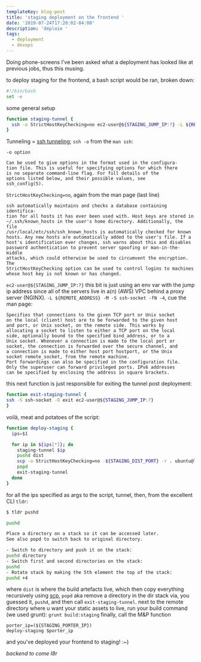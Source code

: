 ```yaml
---
templateKey: blog-post
title: 'staging deployment on the frontend '
date: '2019-07-24T17:20:02-04:00'
description: 'déploie '
tags:
  - deployment
  - devops
---
```

Doing phone-screens I've been asked what a deployment has looked like at previous jobs, thus this musing.

to deploy staging for the frontend, a bash script would be ran, broken down:

```bash
#!/bin/bash
set -e
```

some general setup

```bash
function staging-tunnel {
  ssh -o StrictHostKeyChecking=no ec2-user@${STAGING_JUMP_IP:?} -L ${REMOTE_ADDRESS} -M -S ssh-socket -fN -4
}
```

Tunneling = [ssh tunneling](https://en.wikipedia.org/wiki/Tunneling_protocol); `ssh -o` from the `man ssh`:

```
-o option

Can be used to give options in the format used in the configura-
tion file. This is useful for specifying options for which there
is no separate command-line flag. For full details of the
options listed below, and their possible values, see
ssh_config(5).
```

`StrictHostKeyChecking=no`, again from the man page (last line)

```
ssh automatically maintains and checks a database containing identifica-
tion for all hosts it has ever been used with. Host keys are stored in
~/.ssh/known_hosts in the user's home directory. Additionally, the file
/usr/local/etc/ssh/ssh_known_hosts is automatically checked for known
hosts. Any new hosts are automatically added to the user's file. If a
host's identification ever changes, ssh warns about this and disables
password authentication to prevent server spoofing or man-in-the-middle
attacks, which could otherwise be used to circumvent the encryption. The
StrictHostKeyChecking option can be used to control logins to machines
whose host key is not known or has changed.
```

`ec2-user@${STAGING_JUMP_IP:?}` this bit is just using an env var with the jump ip address since all of the servers live in a(n) (AWS) VPC behind a proxy server (NGINX).
`-L ${REMOTE_ADDRESS} -M -S ssh-socket -fN -4`, cue the man page:

```
Specifies that connections to the given TCP port or Unix socket
on the local (client) host are to be forwarded to the given host
and port, or Unix socket, on the remote side. This works by
allocating a socket to listen to either a TCP port on the local
side, optionally bound to the specified bind_address, or to a
Unix socket. Whenever a connection is made to the local port or
socket, the connection is forwarded over the secure channel, and
a connection is made to either host port hostport, or the Unix
socket remote_socket, from the remote machine.
Port forwardings can also be specified in the configuration file.
Only the superuser can forward privileged ports. IPv6 addresses
can be specified by enclosing the address in square brackets.
```

this next function is just responsible for exiting the tunnel post deployment:

```bash
function exit-staging-tunnel {
ssh -S ssh-socket -O exit ec2-user@${STAGING_JUMP_IP:?}
}
```

voilà, meat and potatoes of the script:

```bash
function deploy-staging {
  ips=$1

  for ip in ${ips[*]}; do
    staging-tunnel $ip
    pushd dist
    scp -o StrictHostKeyChecking=no -${STAGING_DIST_PORT} -r . ubuntu@localhost:/usr/share/yr-site-dir/static
    popd
    exit-staging-tunnel
  done
}
```
for all the ips specified as args to the script, tunnel, then, from the excellent CLI `tldr`:

```bash
$ tldr pushd

pushd

Place a directory on a stack so it can be accessed later.
See also popd to switch back to original directory.

- Switch to directory and push it on the stack:
pushd directory
- Switch first and second directories on the stack:
pushd
- Rotate stack by making the 5th element the top of the stack:
pushd +4
```

where `dist` is where the build artefacts live, which then copy everything recursively using [scp](https://en.wikipedia.org/wiki/Secure_copy), `popd` aka remove a directory in the dir stack via, you guessed it, `pushd`, and then call `exit-staging-tunnel`.
next to the remote directory where u want your static assets to live, run your build command (we used grunt): `grunt build:staging`
finally, call the M&P function

```
porter_ip=(${STAGING_PORTER_IP})
deploy-staging $porter_ip
```

and you've deployed your frontend to staging! :~)

_backend to come l8r_
